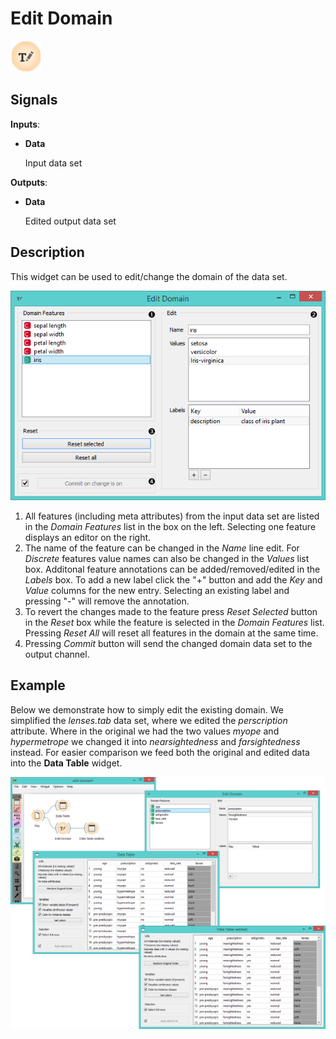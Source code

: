 Edit Domain
===========

![Edit Domain widget icon](icons/edit-domain.png)

Signals
-------

**Inputs**:

- **Data**

  Input data set

**Outputs**:

- **Data**

  Edited output data set

Description
-----------

This widget can be used to edit/change the domain of the data set.

![Edit domain widget with iris data set](images/EditDomain-stamped.png)

1. All features (including meta attributes) from the input data set
are listed in the *Domain Features* list in the box on the left. Selecting one
feature displays an editor on the right.
2. The name of the feature can be changed in the *Name* line edit.
  For *Discrete* features value names can also be changed in the
*Values* list box.
  Additonal feature annotations can be added/removed/edited in the *Labels*
box. To add a new label click the "+" button and add the *Key* and *Value*
columns for the new entry. Selecting an existing label and pressing "-"
will remove the annotation.
3. To revert the changes made to the feature press *Reset Selected* button in
the *Reset* box while the feature is selected in the *Domain Features* list.
Pressing *Reset All* will reset all features in the domain at the same
time.
4. Pressing *Commit* button will send the changed domain data set to the
output channel.

Example
-------

Below we demonstrate how to simply edit the existing domain. We simplified
the *lenses.tab* data set, where we edited the *perscription* attribute. Where in the
original we had the two values *myope* and *hypermetrope* we changed it into *nearsightedness* and
*farsightedness* instead. For easier comparison we feed both the original and edited
data into the **Data Table** widget.

<img src="images/EditDomain-Example.png" alt="image" width="600">

